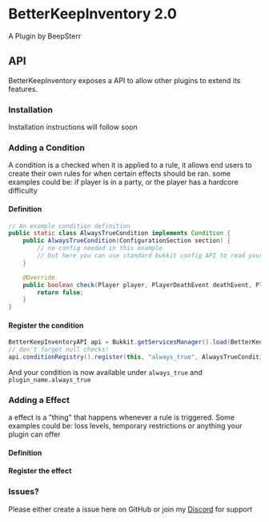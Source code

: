 # BetterKeepInventory 2.0
A Plugin by BeepSterr

## API
BetterKeepInventory exposes a API to allow other plugins to extend its features.
### Installation
Installation instructions will follow soon

### Adding a Condition
A condition is a checked when it is applied to a rule, it allows end users to create their own rules
for when certain effects should be ran. some examples could be: if player is in a party, or the player has a hardcore difficulty
#### Definition
```java
// An example condition definition
public static class AlwaysTrueCondition implements Condition {
    public AlwaysTrueCondition(ConfigurationSection section) {
        // no config needed in this example
        // but here you can use standard bukkit config API to read your conditions values
    }

    @Override
    public boolean check(Player player, PlayerDeathEvent deathEvent, PlayerRespawnEvent respawnEvent) {
        return false;
    }
}
```

#### Register the condition
```java
BetterKeepInventoryAPI api = Bukkit.getServicesManager().load(BetterKeepInventoryAPI.class);
// don't forget null checks!
api.conditionRegistry().register(this, "always_true", AlwaysTrueCondition::new);
```
And your condition is now available under `always_true` and `plugin_name.always_true`

### Adding a Effect
a effect is a "thing" that happens whenever a rule is triggered.
Some examples could be: loss levels, temporary restrictions or anything your plugin can offer 
#### Definition

#### Register the effect

### Issues?
Please either create a issue here on GitHub or join my [Discord](https://discord.gg/fFvFXPvtty) for support
